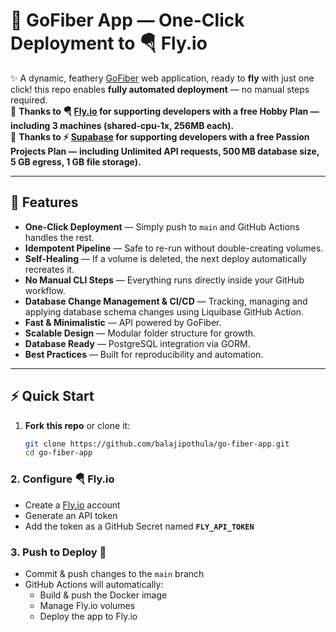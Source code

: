 # 🚀 GoFiber App — One-Click Deployment to 🪂 Fly.io 

✨ A dynamic, feathery [GoFiber](https://gofiber.io/) web application, ready to **fly** with just one click! this repo enables **fully automated deployment**  — no manual steps required.  
🙏 **Thanks to 🪂 [Fly.io](https://fly.io) for supporting developers with a free Hobby Plan — including 3 machines (shared-cpu-1x, 256MB each).**  
🙏 **Thanks to ⚡ [Supabase](https://supabase.com) for supporting developers with a free Passion Projects Plan — including Unlimited API requests, 500 MB database size, 5 GB egress, 1 GB file storage).**  

---

## 🌟 Features

- **One-Click Deployment** — Simply push to `main` and GitHub Actions handles the rest.  
- **Idempotent Pipeline** — Safe to re-run without double-creating volumes.  
- **Self-Healing** — If a volume is deleted, the next deploy automatically recreates it.  
- **No Manual CLI Steps** — Everything runs directly inside your GitHub workflow.
- **Database Change Management & CI/CD** — Tracking, managing and applying database schema changes using Liquibase GitHub Action.  
- **Fast & Minimalistic** — API powered by GoFiber.  
- **Scalable Design** — Modular folder structure for growth.  
- **Database Ready** — PostgreSQL integration via GORM.
- **Best Practices** — Built for reproducibility and automation.  

---

## ⚡️ Quick Start

1. **Fork this repo** or clone it:
   ```bash
   git clone https://github.com/balajipothula/go-fiber-app.git
   cd go-fiber-app
### 2. Configure 🪂 Fly.io
- Create a [Fly.io](https://fly.io) account  
- Generate an API token  
- Add the token as a GitHub Secret named **`FLY_API_TOKEN`**

### 3. Push to Deploy 🚀
- Commit & push changes to the `main` branch  
- GitHub Actions will automatically:
  - Build & push the Docker image  
  - Manage Fly.io volumes  
  - Deploy the app to Fly.io  